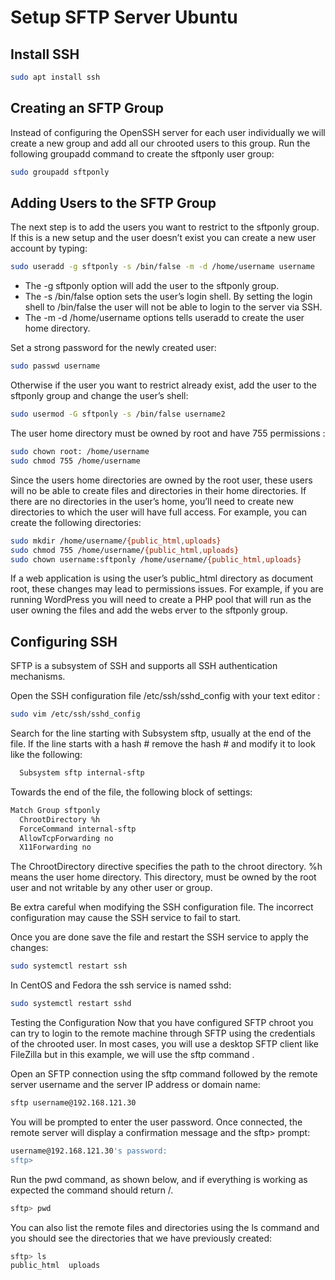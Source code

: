 Setup SFTP Server Ubuntu
==============

Install SSH
-------------
```bash
sudo apt install ssh
```

Creating an SFTP Group
-------------

Instead of configuring the OpenSSH server for each user individually we will create a new group and add all our chrooted users to this group.
Run the following groupadd command to create the sftponly user group:

```bash
sudo groupadd sftponly
```

Adding Users to the SFTP Group
--------------
The next step is to add the users you want to restrict to the sftponly group.
If this is a new setup and the user doesn’t exist you can create a new user account by typing:

```bash
sudo useradd -g sftponly -s /bin/false -m -d /home/username username
```
- The -g sftponly option will add the user to the sftponly group.
- The -s /bin/false option sets the user’s login shell. By setting the login shell to /bin/false the user will not be able to login to the server via SSH.
- The -m -d /home/username options tells useradd to create the user home directory.

Set a strong password for the newly created user:

```bash
sudo passwd username
```

Otherwise if the user you want to restrict already exist, add the user to the sftponly group and change the user’s shell:

```bash
sudo usermod -G sftponly -s /bin/false username2
```

The user home directory must be owned by root and have 755 permissions :

```bash
sudo chown root: /home/username
sudo chmod 755 /home/username
```

Since the users home directories are owned by the root user, these users will no be able to create files and directories in their home directories. If there are no directories in the user’s home, you’ll need to create new directories to which the user will have full access. For example, you can create the following directories:

```bash
sudo mkdir /home/username/{public_html,uploads}
sudo chmod 755 /home/username/{public_html,uploads}
sudo chown username:sftponly /home/username/{public_html,uploads}
```
If a web application is using the user’s public_html directory as document root, these changes may lead to permissions issues. For example, if you are running WordPress you will need to create a PHP pool that will run as the user owning the files and add the webs erver to the sftponly group.


Configuring SSH
-----------------
SFTP is a subsystem of SSH and supports all SSH authentication mechanisms.

Open the SSH configuration file /etc/ssh/sshd_config with your text editor :

```bash
sudo vim /etc/ssh/sshd_config
```
Search for the line starting with Subsystem sftp, usually at the end of the file. If the line starts with a hash # remove the hash # and modify it to look like the following:

```bash
  Subsystem sftp internal-sftp
```

Towards the end of the file, the following block of settings:

```bash
Match Group sftponly
  ChrootDirectory %h
  ForceCommand internal-sftp
  AllowTcpForwarding no
  X11Forwarding no
```

The ChrootDirectory directive specifies the path to the chroot directory. %h means the user home directory. This directory, must be owned by the root user and not writable by any other user or group.

Be extra careful when modifying the SSH configuration file. The incorrect configuration may cause the SSH service to fail to start.

Once you are done save the file and restart the SSH service to apply the changes:

```bash
sudo systemctl restart ssh
```
In CentOS and Fedora the ssh service is named sshd:

```bash
sudo systemctl restart sshd
```

Testing the Configuration
Now that you have configured SFTP chroot you can try to login to the remote machine through SFTP using the credentials of the chrooted user. In most cases, you will use a desktop SFTP client like FileZilla but in this example, we will use the sftp command .

Open an SFTP connection using the sftp command followed by the remote server username and the server IP address or domain name:

```bash
sftp username@192.168.121.30
```
You will be prompted to enter the user password. Once connected, the remote server will display a confirmation message and the sftp> prompt:


```bash
username@192.168.121.30's password:
sftp>
```
Run the pwd command, as shown below, and if everything is working as expected the command should return /.

```bash
sftp> pwd
```
You can also list the remote files and directories using the ls command and you should see the directories that we have previously created:

```bash
sftp> ls
public_html  uploads  
```
